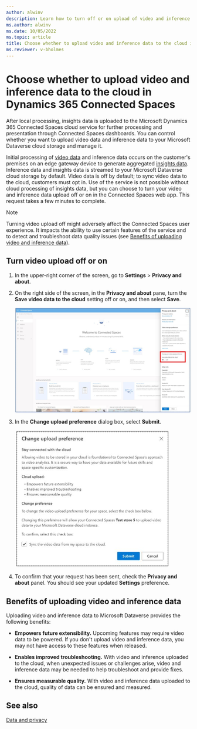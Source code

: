 ```yaml
---
author: alwinv
description: Learn how to turn off or on upload of video and inference data to the cloud in Microsoft Dynamics 365 Connected Spaces
ms.author: alwinv
ms.date: 10/05/2022
ms.topic: article
title: Choose whether to upload video and inference data to the cloud in Dynamics 365 Connected Spaces
ms.reviewer: v-bholmes
---
```


# Choose whether to upload video and inference data to the cloud in Dynamics 365 Connected Spaces

After local processing, insights data is uploaded to the Microsoft Dynamics 365 Connected Spaces cloud service for further processing and presentation through Connected Spaces dashboards. You can control whether you want to upload video data and inference data to your Microsoft Dataverse cloud storage and manage it. 

Initial processing of [video data](data-privacy.md#video-data) and inference data occurs on the customer's premises on an edge gateway device to generate aggregated [insights data](data-privacy.md#insights-data). Inference data and insights data is streamed to your Microsoft Dataverse cloud storage by default. Video data is off by default; to sync video data to the cloud, customers must opt in. Use of the service is not possible without cloud processing of insights data, but you can choose to turn your video and inference data upload off or on in the Connected Spaces web app. This request takes a few minutes to complete. 

> [!NOTE]
> Turning video upload off might adversely affect the Connected Spaces user experience. It impacts the ability to use certain features of the service and to detect and troubleshoot data quality issues (see [Benefits of uploading video and inference data](video-inference-data-upload.md#benefits-of-uploading-video-and-inference-data)).

## Turn video upload off or on

1.	In the upper-right corner of the screen, go to **Settings** > **Privacy and about**.
    
2.	On the right side of the screen, in the **Privacy and about** pane, turn the **Save video data to the cloud** setting off or on, and then select **Save**. 

     ![Screenshot of Privacy and about pane](media/privacy-about-pane.JPG "Screenshot of Privacy and about pane")

3.	In the **Change upload preference** dialog box, select **Submit**.  

    ![Screenshot of Change upload preference dialog box](media/change-video-upload-preference.JPG "Screenshot of Change upload preference dialog box")
    
4. To confirm that your request has been sent, check the **Privacy and about** panel. You should see your updated **Settings** preference. 
 
## Benefits of uploading video and inference data 

Uploading video and inference data to Microsoft Dataverse provides the following benefits:

- **Empowers future extensibility.** Upcoming features may require video data to be powered. If you don't upload video and inference data, you may not have access to these features when released.

- **Enables improved troubleshooting.** With video and inference uploaded to the cloud, when unexpected issues or challenges arise, video and inference data may be needed to help troubleshoot and provide fixes. 

- **Ensures measurable quality.** With video and inference data uploaded to the cloud, quality of data can be ensured and measured. 

## See also

[Data and privacy](data-privacy.md)
